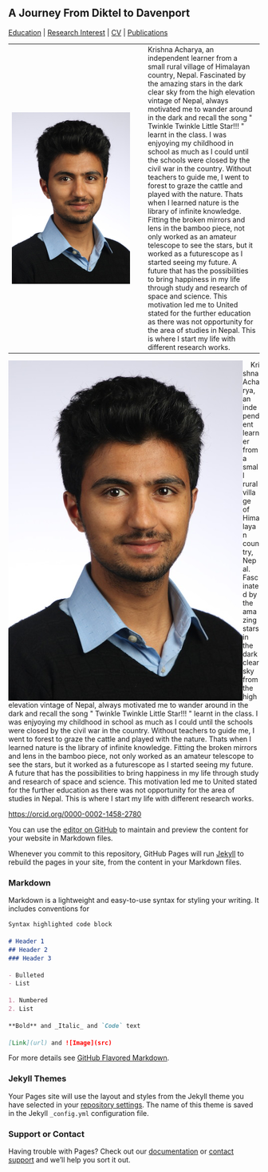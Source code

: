 ## A Journey From Diktel to Davenport
[Education](Education.md) | [Research Interest](Research.md) | [CV](images/CV_11.pdf) | [Publications](Publications.md)


 
  <table border="0">  <tr> <td width="50%"><img src="images/krishna.jpg" align = 'left'/></td>
    <td>&nbsp;&nbsp;</td>
    <td width="46%">Krishna Acharya, an independent learner from a small rural village of Himalayan country, Nepal. Fascinated by the amazing stars in the dark clear sky from the high elevation vintage of Nepal, always motivated me to wander around in the dark and recall the song " Twinkle Twinkle Little Star!!! " learnt in the class. I was enjyoying my childhood in school as much as I could until the schools were closed by  the civil war in the country. Without teachers to guide me, I went to forest to graze the cattle and played with the nature. Thats when I learned nature is the library of infinite knowledge. Fitting the broken mirrors and lens in the bamboo piece, not only worked as an amateur telescope to see the stars, but it  worked as a futurescope as I started seeing my future. A future that has the possibilities to bring happiness in my life through study and research of space and science. This motivation led me to United stated for the further education as there was not opportunity for the area of studies in Nepal. This is where I start my life with different research works.</td> </tr> </table>




<img src="images/krishna.jpg" align = 'left'/> 

&nbsp;&nbsp;&nbsp;&nbsp;Krishna Acharya, an independent learner from a small rural village of Himalayan country, Nepal. Fascinated by the amazing stars in the dark clear sky from the high elevation vintage of Nepal, always motivated me to wander around in the dark and recall the song " Twinkle Twinkle Little Star!!! " learnt in the class. I was enjyoying my childhood in school as much as I could until the schools were closed by  the civil war in the country. Without teachers to guide me, I went to forest to graze the cattle and played with the nature. Thats when I learned nature is the library of infinite knowledge. Fitting the broken mirrors and lens in the bamboo piece, not only worked as an amateur telescope to see the stars, but it  worked as a futurescope as I started seeing my future. A future that has the possibilities to bring happiness in my life through study and research of space and science. This motivation led me to United stated for the further education as there was not opportunity for the area of studies in Nepal. This is where I start my life with different research works. 

https://orcid.org/0000-0002-1458-2780


You can use the [editor on GitHub](https://github.com/Krishna1135/Hari-Krishna.github.io/edit/master/README.md) to maintain and preview the content for your website in Markdown files.

Whenever you commit to this repository, GitHub Pages will run [Jekyll](https://jekyllrb.com/) to rebuild the pages in your site, from the content in your Markdown files.

### Markdown

Markdown is a lightweight and easy-to-use syntax for styling your writing. It includes conventions for

```markdown
Syntax highlighted code block

# Header 1
## Header 2
### Header 3

- Bulleted
- List

1. Numbered
2. List

**Bold** and _Italic_ and `Code` text

[Link](url) and ![Image](src)
```

For more details see [GitHub Flavored Markdown](https://guides.github.com/features/mastering-markdown/).

### Jekyll Themes

Your Pages site will use the layout and styles from the Jekyll theme you have selected in your [repository settings](https://github.com/Krishna1135/Hari-Krishna.github.io/settings). The name of this theme is saved in the Jekyll `_config.yml` configuration file.

### Support or Contact

Having trouble with Pages? Check out our [documentation](https://help.github.com/categories/github-pages-basics/) or [contact support](https://github.com/contact) and we’ll help you sort it out.
